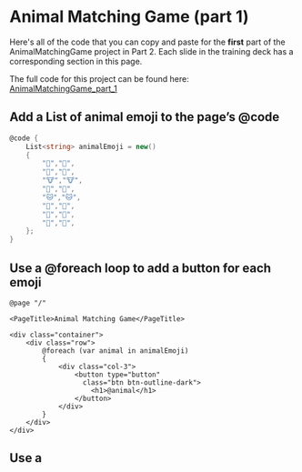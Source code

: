 # Animal Matching Game (part 1)

Here's all of the code that you can copy and paste for the **first** part of the AnimalMatchingGame project in Part 2. Each slide in the training deck has a corresponding section in this page.

The full code for this project can be found here: [AnimalMatchingGame_part_1](https://github.com/andrewstellman/blazor-training/tree/main/Code/AnimalMatchingGame_part_1)

## Add a List of animal emoji to the page’s @code

```c#
@code {
    List<string> animalEmoji = new()
    {
        "🐶","🐶",
        "🐺","🐺",
        "🐮","🐮",
        "🦊","🦊",
        "🐱","🐱",
        "🦁","🦁",
        "🐯","🐯",
        "🐹","🐹",
    };
}
```

## Use a @foreach loop to add a button for each emoji

```razor
@page "/"

<PageTitle>Animal Matching Game</PageTitle>

<div class="container">
    <div class="row">
        @foreach (var animal in animalEmoji)
        {
            <div class="col-3">
                <button type="button"
                  class="btn btn-outline-dark">
                    <h1>@animal</h1>
                </button>
            </div>
        }
    </div>
</div>
```

## Use a <style> tag to include CSS styles in your page

```razor
<style> 
    .container {
        width: 400px; 
    }
   button {
        width: 100px;
        height: 100px;
        font-size: 50px; 
    }
</style>
```

